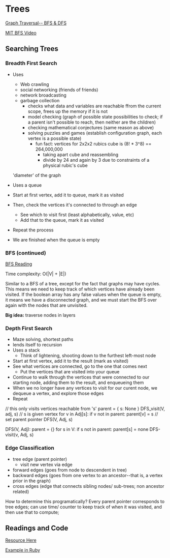 # Trees 

[Graph Traversal-- BFS & DFS](https://www.youtube.com/watch?v=bIA8HEEUxZI)

[MIT BFS Video](https://www.youtube.com/watch?v=s-CYnVz-uh4)

## Searching Trees 


### Breadth First Search
* Uses 
  * Web crawling 
  * social networking (friends of friends)
  * network broadcasting 
  * garbage collection 
    * checks what data and variables are reachable ffrom the current scope, frees up the memory if it is not 
    * model checking (graph of possible state possibilities to check; if a parent isn't possible to reach, then neither are the children)
    * checking mathematical conjectures (same reason as above)
    * solving puzzles and games (establish configuration graph, each vertex is a possible state)
      * fun fact: vertices for 2x2x2 rubics cube is (8! * 3^8) == 264,000,000
         * taking apart cube and reassembling 
         * divide by 24 and again by 3 due to constraints of a physical rubic's cube 
  
  'diameter' of the graph 
         
* Uses a queue
* Start at first vertex, add it to queue, mark it as visited 
* Then, check the vertices it's connected to through an edge
  * See which to visit first (least alphabetically, value, etc)
  * Add that to the queue, mark it as visited 
* Repeat the process 

* We are finished when the queue is empty 

### BFS (continued)

[BFS Reading](https://www.geeksforgeeks.org/breadth-first-traversal-for-a-graph/)

Time complexity: O(|V| + |E|)

Similar to a BFS of a tree, except for the fact that graphs may have cycles. This means we need to keep track of which vertices have already been visited. If the boolean array has any false values when the queue is empty, it means we have a disconnected graph, and we must start the BFS over again with the nodes that are unvisited. 

__Big idea:__ traverse nodes in layers 

### Depth First Search 
* Maze solving, shortest paths 
* lends itself to recursion 
* Uses a stack
  * Think of lightening, shooting down to the furthest left-most node 
* Start at first vertex, add it to the result (mark as visited)
* See what vertices are connected, go to the one that comes next
  * Put the vertices that are visited into your queue
* Continue to walk through the vertices that were connected to our starting node, adding them to the result, and enqueueing them
* When we no longer have any vertices to visit for our curent node, we dequeue a vertex, and explore those edges 
* Repeat 

// this only visits vertices reachable from 's'
parent = { s: None }
DFS_visit(V, adj, s) // s is given vertex 
  for v in Adj[s]: 
    if v not in parent: 
      parent[v] = s // set parent pointer 
      DFS(V, Adj, s)
      
DFS(V, Adj):
  parent = {} 
  for s in V:
    if s not in parent: 
      parent[s] = none 
      DFS-visit(v, Adj, s)
      
### Edge Classification 
* tree edge (parent pointer) 
  * visit new vertex via edge 
* forward edges (goes from node to descendent in tree)
* backward edges (goes from one vertex to an ancestor--that is, a vertex prior in the graph)
* cross edges (edge that connects sibling nodes/ sub-trees; non ancestor related) 

How to determine this programatically? Every parent pointer corresponds to tree edges; can use time/ counter to keep track of when it was visited, and then use that to compute; 


## Readings and Code 

[Resource Here](https://www.geeksforgeeks.org/depth-first-traversal-for-a-graph/)

[Example in Ruby](http://haozeng.github.io/blog/2014/01/05/trees-in-ruby/)





